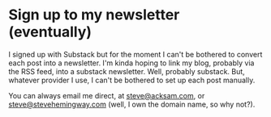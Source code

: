# Sign up to my newsletter (eventually)

I signed up with Substack but for the moment I can't be bothered to convert each post into a newsletter. 
I'm kinda hoping to link my blog, probably via the RSS feed, into a substack newsletter.
Well, probably substack.
But, whatever provider I use, I can't be bothered to set up each post manually.

You can always email me direct, at steve@acksam.com,
or steve@stevehemingway.com (well, I own the domain name, so why not?).

